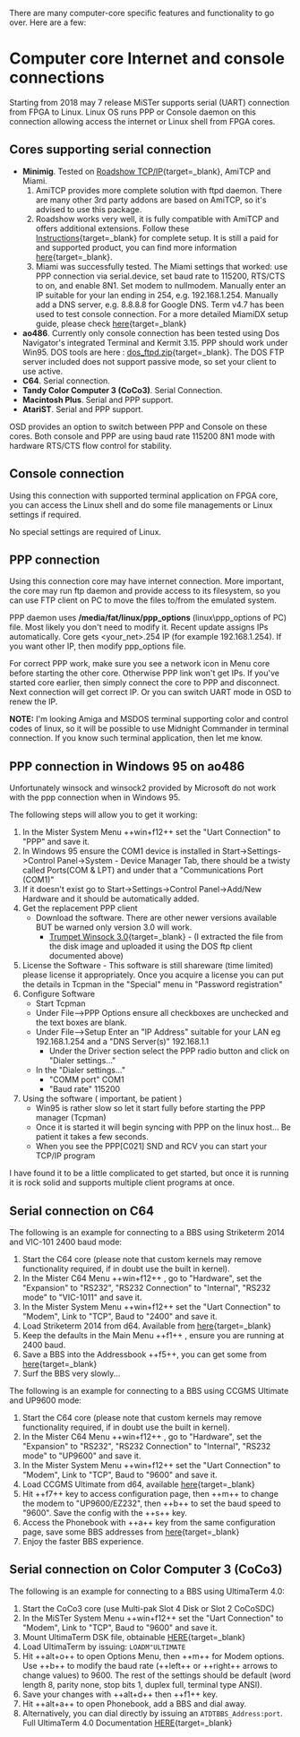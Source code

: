 There are many computer-core specific features and functionality to go over. Here are a few:

# Computer core Internet and console connections

Starting from 2018 may 7 release MiSTer supports serial (UART) connection from FPGA to Linux. Linux OS runs PPP or Console daemon on this connection allowing access the internet or Linux shell from FPGA cores.

## Cores supporting serial connection
* **Minimig**. Tested on [Roadshow TCP/IP](https://misterfpga.org/viewtopic.php?f=4&t=2063&p=18598&hilit=Roadshow#p18598){target=_blank}, AmiTCP and Miami. 
    1. AmiTCP provides more complete solution with ftpd daemon. There are many other 3rd party addons are based on AmiTCP, so it's advised to use this package.
    2. Roadshow works very well, it is fully compatible with AmiTCP and offers additional extensions. Follow these [Instructions](https://misterfpga.org/viewtopic.php?f=4&t=2063&p=18598&hilit=Roadshow#p18598){target=_blank} for complete setup.  It is still a paid for and supported product, you can find more information [here](http://roadshow.apc-tcp.de/index-en.php){target=_blank}.
    3.  Miami was successfully tested. The Miami settings that worked: use PPP connection via serial.device, set baud rate to 115200, RTS/CTS to on, and enable 8N1. Set modem to nullmodem. Manually enter an IP suitable for your lan ending in 254, e.g. 192.168.1.254. Manually add a DNS server, e.g. 8.8.8.8 for Google DNS. Term v4.7 has been used to test console connection. For a more detailed MiamiDX setup guide, please check [here](https://www.geocities.ws/allforamiga/){target=_blank}
* **ao486**. Currently only console connection has been tested using Dos Navigator's integrated Terminal and Kermit 3.15. PPP should work under Win95.
DOS tools are here : [dos_ftpd.zip](https://github.com/MiSTer-devel/ao486_MiSTer/raw/master/sw/dos_ftpd.zip){target=_blank}. The DOS FTP server included does not support passive mode, so set your client to use active.
* **C64**. Serial connection.
* **Tandy Color Computer 3 (CoCo3)**. Serial Connection.
* **Macintosh Plus**. Serial and PPP support.
* **AtariST**. Serial and PPP support.

OSD provides an option to switch between PPP and Console on these cores.
Both console and PPP are using baud rate 115200 8N1 mode with hardware RTS/CTS flow control for stability.

## Console connection
Using this connection with supported terminal application on FPGA core, you can access the Linux shell and do some file managements or Linux settings if required.

No special settings are required of Linux. 

## PPP connection
Using this connection core may have internet connection. More important, the core may run ftp daemon and provide access to its filesystem, so you can use FTP client on PC to move the files to/from the emulated system.

PPP daemon uses **/media/fat/linux/ppp_options** (linux\ppp_options of PC) file. Most likely you don't need to modify it. Recent update assigns IPs automatically. Core gets <your_net>.254 IP (for example 192.168.1.254). If you want other IP, then modify ppp_options file.

For correct PPP work, make sure you see a network icon in Menu core before starting the other core. Otherwise PPP link won't get IPs. If you've started core earlier, then simply connect the core to PPP and disconnect. Next connection will get correct IP. Or you can switch UART mode in OSD to renew the IP.

**NOTE:** I'm looking Amiga and MSDOS terminal supporting color and control codes of linux, so it will be possible to use Midnight Commander in terminal connection. If you know such terminal application, then let me know.

## PPP connection in Windows 95 on ao486
Unfortunately winsock and winsock2 provided by Microsoft do not work with the ppp connection when in Windows 95.

The following steps will allow you to get it working:

1. In the Mister System Menu ++win+f12++ set the "Uart Connection" to "PPP" and save it.
2. In Windows 95 ensure the COM1 device is installed in Start->Settings->Control Panel->System - Device Manager Tab, there should be a twisty called Ports(COM & LPT) and under that a "Communications Port (COM1)"
3. If it doesn't exist go to Start->Settings->Control Panel->Add/New Hardware and it should be automatically added.
4. Get the replacement PPP client
    * Download the software.  There are other newer versions available BUT be warned only version 3.0 will work.
        * [Trumpet Winsock 3.0](https://winworldpc.com/product/trumpet-winsock/3x){target=_blank} - (I extracted the file from the disk image and uploaded it using the DOS ftp client documented above)
5. License the Software - This software is still shareware (time limited) please license it appropriately. Once you acquire a license you can put the details in Tcpman in the "Special" menu in "Password registration"
6. Configure Software  
    * Start Tcpman
    * Under File-->PPP Options ensure all checkboxes are unchecked and the text boxes are blank.
    * Under File-->Setup Enter an "IP Address" suitable for your LAN eg 192.168.1.254 and a "DNS Server(s)" 192.168.1.1
        * Under the Driver section select the PPP radio button and click on "Dialer settings..."  
    * In the "Dialer settings..."  
        * "COMM port" COM1  
        * "Baud rate" 115200
7. Using the software ( important, be patient )
    * Win95 is rather slow so let it start fully before starting the PPP manager (Tcpman)
    * Once it is started it will begin syncing with PPP on the linux host... Be patient it takes a few seconds.
    * When you see the PPP[C021] SND and RCV you can start your TCP/IP program

I have found it to be a little complicated to get started, but once it is running it is rock solid and supports multiple client programs at once.

## Serial connection on C64
The following is an example for connecting to a BBS using Striketerm 2014 and VIC-101 2400 baud mode:

1. Start the C64 core (please note that custom kernels may remove functionality required, if in doubt use the built in kernel).
2. In the Mister C64 Menu ++win+f12++ , go to "Hardware", set the "Expansion" to "RS232", "RS232 Connection" to "Internal", "RS232 mode" to "VIC-1011" and save it.
3. In the Mister System Menu ++win+f12++ set the "Uart Connection" to "Modem", Link to "TCP", Baud to "2400" and save it.
4. Load Striketerm 2014 from d64. Available from [here](https://csdb.dk/release/?id=130807){target=_blank}
5. Keep the defaults in the Main Menu ++f1++ , ensure you are running at 2400 baud.
6. Save a BBS into the Addressbook ++f5++, you can get some from [here](http://cbbsoutpost.servebbs.com){target=_blank}
7. Surf the BBS very slowly...

The following is an example for connecting to a BBS using CCGMS Ultimate and UP9600 mode:

1. Start the C64 core (please note that custom kernels may remove functionality required, if in doubt use the built in kernel).
2. In the Mister C64 Menu ++win+f12++ , go to "Hardware", set the "Expansion" to "RS232", "RS232 Connection" to "Internal", "RS232 mode" to "UP9600" and save it.
3. In the Mister System Menu ++win+f12++ set the "Uart Connection" to "Modem", Link to "TCP", Baud to "9600" and save it.
4. Load CCGMS Ultimate from d64, available [here](https://csdb.dk/release/download.php?id=214853){target=_blank}
5. Hit ++f7++ key to access configuration page, then ++m++ to change the modem to "UP9600/EZ232", then ++b++ to set the baud speed to "9600". Save the config with the ++s++ key.
6. Access the Phonebook with ++a++ key from the same configuration page, save some BBS addresses from [here](http://cbbsoutpost.servebbs.com){target=_blank}
7. Enjoy the faster BBS experience.

## Serial connection on Color Computer 3 (CoCo3)
The following is an example for connecting to a BBS using UltimaTerm 4.0:

1. Start the CoCo3 core (use Multi-pak Slot 4 Disk or Slot 2 CoCoSDC)
2. In the MiSTer System Menu ++win+f12++  set the "Uart Connection" to "Modem", Link to "TCP", Baud to "9600" and save it.
3. Mount UltimaTerm DSK file, obtainable [HERE](https://colorcomputerarchive.com/repo/Disks/Applications/Ultimaterm%204.0%20%28Ken%20Johnston%29%20%28Coco%203%29.zip){target=_blank}
4. Load UltimaTerm by issuing: `LOADM"ULTIMATE`
5. Hit ++alt+o++ to open Options Menu, then ++m++ for Modem options. Use ++b++ to modify the baud rate (++left++ or ++right++ arrows to change values) to 9600. The rest of the settings should be default (word length 8, parity none, stop bits 1, duplex full, terminal type ANSI). 
6. Save your changes with ++alt+d++ then ++f1++ key.
7. Hit ++alt+a++ to open Phonebook, add a BBS and dial away.
8. Alternatively, you can dial directly by issuing an `ATDTBBS_Address:port`. Full UltimaTerm 4.0 Documentation [HERE](https://colorcomputerarchive.com/repo/Documents/Manuals/Applications/Ultimaterm%20v4.0%20%28Ken%20Johnston%29.pdf){target=_blank}

